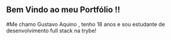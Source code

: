 ## Bem Vindo ao meu Portfólio !!

#Me chamo Gustavo Aquino , tenho 18 anos e sou estudante de desenvolvimento full stack na trybe!
